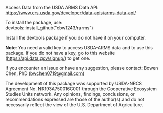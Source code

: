 Access Data from the USDA ARMS Data API: https://www.ers.usda.gov/developer/data-apis/arms-data-api/ 

To install the package, use:   
devtools::install_github("cbw1243/rarms")

Install the devtools package if you do not have it on your computer. 

**Note**: You need a valid key to access USDA-ARMS data and to use this package. If you do not have a key, go to this website (https://api.data.gov/signup/) to get one. 

If you encounter an issue or have any suggestion, please contact: Bowen Chen, PhD (bwchen0719@gmail.com)

The development of this package was supported by USDA-NRCS Agreement No. NR193A750016C001 through the Cooperative Ecosystem Studies Units network. Any opinions, findings, conclusions, or recommendations expressed are those of the author(s) and do not necessarily reflect the view of the U.S. Department of Agriculture. 

